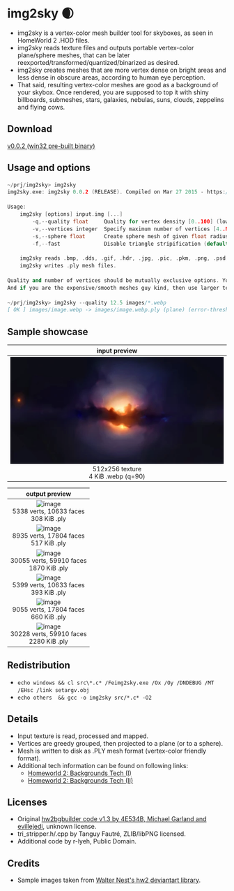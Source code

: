 # img2sky :waxing_crescent_moon:
- img2sky is a vertex-color mesh builder tool for skyboxes, as seen in HomeWorld 2 .HOD files. 
- img2sky reads texture files and outputs portable vertex-color plane/sphere meshes, that can be later reexported/transformed/quantized/binarized as desired.
- img2sky creates meshes that are more vertex dense on bright areas and less dense in obscure areas, according to human eye perception.
- That said, resulting vertex-color meshes are good as a background of your skybox. Once rendered, you are supposed to top it with shiny billboards, submeshes, stars, galaxies, nebulas, suns, clouds, zeppelins and flying cows.

## Download
[v0.0.2 (win32 pre-built binary)](img2sky.exe)

## Usage and options
```c++
~/prj/img2sky> img2sky
img2sky.exe: img2sky 0.0.2 (RELEASE). Compiled on Mar 27 2015 - https://github.com/r-lyeh/img2sky

Usage:
    img2sky [options] input.img [...]
        -q,--quality float     Quality for vertex density [0..100] (lowest..highest) (default: 50.00)
        -v,--vertices integer  Specify maximum number of vertices [4..N] (default: disabled)
        -s,--sphere float      Create sphere mesh of given float radius (default: plane)
        -f,--fast              Disable triangle stripification (default: enabled)

    img2sky reads .bmp, .dds, .gif, .hdr, .jpg, .pic, .pkm, .png, .psd, .pvr, .svg, .tga, .webp, .pnm, .pug texture files.
    img2sky writes .ply mesh files.

Quality and number of vertices should be mutually exclusive options. You can specify both at same time, but does not make much sense at all.
And if you are the expensive/smooth meshes guy kind, then use larger textures, increase quality and/or number of vertices.

~/prj/img2sky> img2sky --quality 12.5 images/*.webp
[ OK ] images/image.webp -> images/image.webp.ply (plane) (error-threshold: 4.15888) (max-error: 4.13793) (vertices: 1659) (tris: 3298) (92 KiB)
```

## Sample showcase
| input preview |
|:-----:|
|![image](images/image.webp.png "512x256 texture 4 KiB webp (q=90)")<br/>512x256 texture<br/>4 KiB .webp (q=90)|

| output preview |
|:-----:|
|![image](https://raw.github.com/r-lyeh/img2sky/master/images/ply-e20-v5338-f10633-plane-wf.png "5338 verts, 10633 faces, 393 KiB .ply")<br/>5338 verts, 10633 faces<br/>308 KiB .ply|
|![image](https://raw.github.com/r-lyeh/img2sky/master/images/ply-e15-v8935-f17804-plane-wf.png "8935 verts, 17804 faces, 660 KiB .ply")<br/>8935 verts, 17804 faces<br/>517 KiB .ply|
|![image](https://raw.github.com/r-lyeh/img2sky/master/images/ply-e05-v30055-f59910-plane-wf.png "30055 verts, 59910 faces, 2280 KiB .ply")<br/>30055 verts, 59910 faces<br/>1870 KiB .ply|
|![image](https://raw.github.com/r-lyeh/img2sky/master/images/ply-e20-v5399-f10633-wf.png "5399 verts, 10633 faces, 393 KiB .ply")<br/>5399 verts, 10633 faces<br/>393 KiB .ply|
|![image](https://raw.github.com/r-lyeh/img2sky/master/images/ply-e15-v9055-f17804-wf.png "9055 verts, 17804 faces, 660 KiB .ply")<br/>9055 verts, 17804 faces<br/>660 KiB .ply|
|![image](https://raw.github.com/r-lyeh/img2sky/master/images/ply-e05-v30228-f59910-wf.png "30228 verts, 59910 faces, 2280 KiB .ply")<br/>30228 verts, 59910 faces<br/>2280 KiB .ply|

## Redistribution
- `echo windows && cl src\*.c* /Feimg2sky.exe /Ox /Oy /DNDEBUG /MT /EHsc /link setargv.obj`
- `echo others  && gcc -o img2sky src/*.c* -O2`

## Details
- Input texture is read, processed and mapped.
- Vertices are greedy grouped, then projected to a plane (or to a sphere).
- Mesh is written to disk as .PLY mesh format (vertex-color friendly format).
- Additional tech information can be found on following links:
  - [Homeworld 2: Backgrounds Tech (I)](http://simonschreibt.de/gat/homeworld-2-backgrounds)
  - [Homeworld 2: Backgrounds Tech (II)](http://simonschreibt.de/gat/homeworld-2-backgrounds-tech/)

## Licenses
- Original [hw2bgbuilder code v1.3 by 4E534B, Michael Garland and evillejedi](http://forums.relicnews.com/showthread.php?148734-Homeworld2-Background-Builder-v1-3), unknown license.
- tri_stripper.h/.cpp by Tanguy Fautré, ZLIB/libPNG licensed.
- Additional code by r-lyeh, Public Domain.

## Credits
- Sample images taken from [Walter Nest's hw2 deviantart library](http://walter-nest.deviantart.com/gallery/44007823/Homeworld-2).
